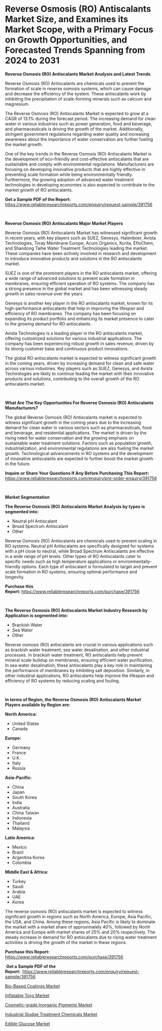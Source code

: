 <p><h1>Reverse Osmosis (RO) Antiscalants Market Size, and Examines its Market Scope, with a Primary Focus on Growth Opportunities, and Forecasted Trends Spanning from 2024 to 2031</h1></p><p><strong>Reverse Osmosis (RO) Antiscalants Market Analysis and Latest Trends</strong></p>
<p><p>Reverse Osmosis (RO) Antiscalants are chemicals used to prevent the formation of scale in reverse osmosis systems, which can cause damage and decrease the efficiency of the system. These antiscalants work by inhibiting the precipitation of scale-forming minerals such as calcium and magnesium.</p><p>The Reverse Osmosis (RO) Antiscalants Market is expected to grow at a CAGR of 13.1% during the forecast period. The increasing demand for clean water in various industries such as power generation, food and beverage, and pharmaceuticals is driving the growth of the market. Additionally, stringent government regulations regarding water quality and increasing awareness about the importance of water conservation are further fueling the market growth.</p><p>One of the key trends in the Reverse Osmosis (RO) Antiscalants Market is the development of eco-friendly and cost-effective antiscalants that are sustainable and comply with environmental regulations. Manufacturers are focusing on developing innovative products that are highly effective in preventing scale formation while being environmentally friendly. Furthermore, the growing adoption of advanced water treatment technologies in developing economies is also expected to contribute to the market growth of RO antiscalants.</p></p>
<p><strong>Get a Sample PDF of the Report:&nbsp;</strong> <a href="https://www.reliableresearchreports.com/enquiry/request-sample/391756">https://www.reliableresearchreports.com/enquiry/request-sample/391756</a></p>
<p>&nbsp;</p>
<p><strong>Reverse Osmosis (RO) Antiscalants Major Market Players</strong></p>
<p><p>Reverse Osmosis (RO) Antiscalants Market has witnessed significant growth in recent years, with key players such as SUEZ, Genesys, Hatenboer, Avista Technologies, Toray Membrane Europe, Acuro Organics, Kurita, EfloChem, and Shandong Taihe Water Treatment Technologies leading the market. These companies have been actively involved in research and development to introduce innovative products and solutions in the RO antiscalants market.</p><p>SUEZ is one of the prominent players in the RO antiscalants market, offering a wide range of advanced solutions to prevent scale formation in membranes, ensuring efficient operation of RO systems. The company has a strong presence in the global market and has been witnessing steady growth in sales revenue over the years.</p><p>Genesys is another key player in the RO antiscalants market, known for its high-performance antiscalants that help in improving the lifespan and efficiency of RO membranes. The company has been focusing on expanding its product portfolio and enhancing its market presence to cater to the growing demand for RO antiscalants.</p><p>Avista Technologies is a leading player in the RO antiscalants market, offering customized solutions for various industrial applications. The company has been experiencing robust growth in sales revenue, driven by its strong customer base and continuous product innovations.</p><p>The global RO antiscalants market is expected to witness significant growth in the coming years, driven by increasing demand for clean and safe water across various industries. Key players such as SUEZ, Genesys, and Avista Technologies are likely to continue leading the market with their innovative products and solutions, contributing to the overall growth of the RO antiscalants market.</p></p>
<p>&nbsp;</p>
<p><strong>What Are The Key Opportunities For Reverse Osmosis (RO) Antiscalants Manufacturers?</strong></p>
<p><p>The global Reverse Osmosis (RO) Antiscalants market is expected to witness significant growth in the coming years due to the increasing demand for clean water in various sectors such as pharmaceuticals, food and beverage, and residential applications. The market is driven by the rising need for water conservation and the growing emphasis on sustainable water treatment solutions. Factors such as population growth, industrialization, and environmental regulations are also fueling the market growth. Technological advancements in RO systems and the development of innovative antiscalants are expected to further boost the market growth in the future.</p></p>
<p><strong>Inquire or Share Your Questions If Any Before Purchasing This Report:</strong> <a href="https://www.reliableresearchreports.com/enquiry/pre-order-enquiry/391756">https://www.reliableresearchreports.com/enquiry/pre-order-enquiry/391756</a></p>
<p>&nbsp;</p>
<p><strong>Market Segmentation</strong></p>
<p><strong>The Reverse Osmosis (RO) Antiscalants Market Analysis by types is segmented into:</strong></p>
<p><ul><li>Neutral pH Antiscalant</li><li>Broad Spectrum Antiscalant</li><li>Other</li></ul></p>
<p><p>Reverse Osmosis (RO) Antiscalants are chemicals used to prevent scaling in RO systems. Neutral pH Antiscalants are specifically designed for systems with a pH close to neutral, while Broad Spectrum Antiscalants are effective in a wide range of pH levels. Other types of RO Antiscalants cater to specific needs such as high temperature applications or environmentally-friendly options. Each type of antiscalant is formulated to target and prevent scale formation in RO systems, ensuring optimal performance and longevity.</p></p>
<p><strong>Purchase this Report:&nbsp;</strong><a href="https://www.reliableresearchreports.com/purchase/391756">https://www.reliableresearchreports.com/purchase/391756</a></p>
<p>&nbsp;</p>
<p><strong>The Reverse Osmosis (RO) Antiscalants Market Industry Research by Application is segmented into:</strong></p>
<p><ul><li>Brackish Water</li><li>Sea Water</li><li>Other</li></ul></p>
<p><p>Reverse osmosis (RO) antiscalants are crucial in various applications such as brackish water treatment, sea water desalination, and other industrial processes. In brackish water treatment, RO antiscalants help prevent mineral scale buildup on membranes, ensuring efficient water purification. In sea water desalination, these antiscalants play a key role in maintaining the performance of membranes by inhibiting salt deposition. Similarly, in other industrial applications, RO antiscalants help improve the lifespan and efficiency of RO systems by reducing scaling and fouling.</p></p>
<p>&nbsp;</p>
<p><strong>In terms of Region, the Reverse Osmosis (RO) Antiscalants Market Players available by Region are:</strong></p>
<p>
    <p> <strong> North America: </strong>
        <ul>
            <li>United States</li>
            <li>Canada</li>
        </ul>
        </p> 
    <p> <strong> Europe: </strong>
        <ul>
            <li>Germany</li>
            <li>France</li>
            <li>U.K.</li>
            <li>Italy</li>
            <li>Russia</li>
        </ul>
        </p> 
    <p> <strong> Asia-Pacific: </strong>
        <ul>
            <li>China</li>
            <li>Japan</li>
            <li>South Korea</li>
            <li>India</li>
            <li>Australia</li>
            <li>China Taiwan</li>
            <li>Indonesia</li>
            <li>Thailand</li>
            <li>Malaysia</li>
        </ul>
        </p> 
    <p> <strong> Latin America: </strong>
        <ul>
            <li>Mexico</li>
            <li>Brazil</li>
            <li>Argentina Korea</li>
            <li>Colombia</li>
        </ul>
        </p> 
    <p> <strong> Middle East & Africa: </strong>
        <ul>
            <li>Turkey</li>
            <li>Saudi</li>
            <li>Arabia</li>
            <li>UAE</li>
            <li>Korea</li>
        </ul>
    </p>
    </p>
<p><p>The reverse osmosis (RO) antiscalants market is expected to witness significant growth in regions such as North America, Europe, Asia Pacific, the USA, and China. Among these regions, Asia Pacific is likely to dominate the market with a market share of approximately 40%, followed by North America and Europe with market shares of 25% and 20% respectively. The steady increase in demand for RO antiscalants due to rising water treatment activities is driving the growth of the market in these regions.</p></p>
<p><strong>Purchase this Report: </strong><a href="https://www.reliableresearchreports.com/purchase/391756">https://www.reliableresearchreports.com/purchase/391756</a></p>
<p>&nbsp;<strong>Get a Sample PDF of the Report:&nbsp;&nbsp;</strong><a href="https://www.reliableresearchreports.com/enquiry/request-sample/391756">https://www.reliableresearchreports.com/enquiry/request-sample/391756</a></p>
<p><strong></strong></p>
<p><p><a href="https://sudsy-motorcycle-bbc.notion.site/Bio-Based-Coatings-Market-Dynamics-2024-2031-Also-about-Its-Market-Trends-Projections-and-Opportu-e531412788924d8b854903d5852a19fa">Bio-Based Coatings Market</a></p><p><a href="https://view.publitas.com/reportprime-1/decoding-the-inflatable-toys-market-a-deep-dive-into-the-latest-market-trends-market-segmentation-and-competitive-analysis/">Inflatable Toys Market</a></p><p><a href="https://military-diascia-e68.notion.site/Cosmetic-grade-Inorganic-Pigments-Market-Insights-Market-Players-and-Forecast-Till-2031-5c4de023e4c8486f9b03ea872fd77cd3">Cosmetic-grade Inorganic Pigments Market</a></p><p><a href="https://view.publitas.com/reportprime-1/industrial-sludge-treatment-chemicals-market-size-growth-and-forecast-from-2024-2031/">Industrial Sludge Treatment Chemicals Market</a></p><p><a href="https://meowing-canidae-761.notion.site/Edible-Glucose-Market-Size-Growth-and-Forecast-from-2024-2031-fda10a0e42b846a0b062ec0b9cbd1cda">Edible Glucose Market</a></p></p>